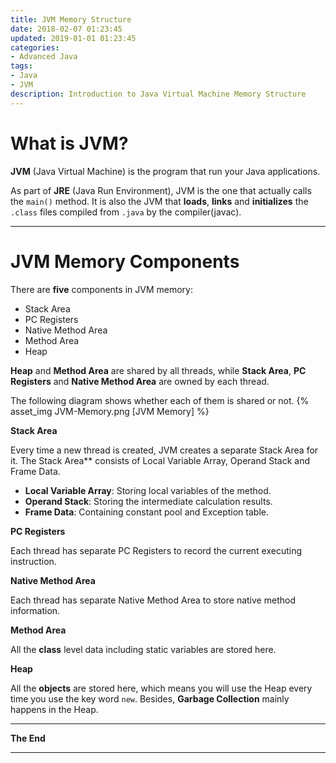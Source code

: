 ```yaml
---
title: JVM Memory Structure
date: 2018-02-07 01:23:45
updated: 2019-01-01 01:23:45
categories:
- Advanced Java
tags:
- Java
- JVM
description: Introduction to Java Virtual Machine Memory Structure
---
```

# What is JVM?

**JVM** (Java Virtual Machine) is the program that run your Java applications.

As part of **JRE** (Java Run Environment), JVM is the one that actually calls the `main()` method. It is also the JVM that **loads**, **links** and **initializes** the `.class` files compiled from `.java` by the compiler(javac).

***

# JVM Memory Components

There are **five** components in JVM memory: 
- Stack Area
- PC Registers
- Native Method Area
- Method Area
- Heap

**Heap** and **Method Area** are shared by all threads, while **Stack Area**, **PC Registers** and **Native Method Area** are owned by each thread.

The following diagram shows whether each of them is shared or not.
{% asset_img JVM-Memory.png [JVM Memory] %}


**Stack Area**

Every time a new thread is created, JVM creates a separate Stack Area for it. The Stack Area** consists of Local Variable Array, Operand Stack and Frame Data.

- **Local Variable Array**: Storing local variables of the method.
- **Operand Stack**: Storing the intermediate calculation results.
- **Frame Data**: Containing constant pool and Exception table.

**PC Registers**

Each thread has separate PC Registers to record the current executing instruction.

**Native Method Area**

Each thread has separate Native Method Area to store native method information.

**Method Area**

All the **class** level data including static variables are stored here.

**Heap**

All the **objects** are stored here, which means you will use the Heap every time you use the key word `new`. Besides, **Garbage Collection** mainly happens in the Heap.

***

**The End**

***
